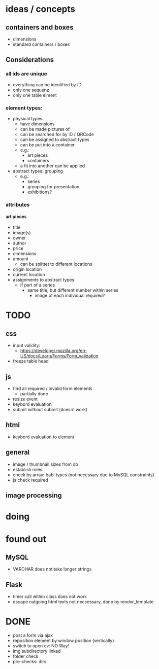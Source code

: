 # ideas / concepts
## containers and boxes
- dimensions
- standard containers / boxes

## Considerations
### all ids are unique
  - everything can be identified by ID
  - only one sequenz
  - only one table elment
### element types:
- physical types
  - have dimensions
  - can be made pictures of
  - can be searched for by ID / QRCode
  - can be assigned to abstract types
  - can be put into a container
  - e.g.:
    - art pieces
    - containers
  - a fit into another can be applied  
- abstract types: grouping
  - e.g.:
    - series
    - grouping for presentation
    - exhibitions?
### attributes
#### art pieces
  - title
  - image(s)
  - owner
  - author
  - price
  - dimensions
  - amount
    - can be splittet to different locations
  - origin location
  - current location
  - assignments to abstract types
    - if part of a series
      - same title, but different number within series
        - image of each individual required?

# TODO
## css
- input validity:
  - https://developer.mozilla.org/en-US/docs/Learn/Forms/Form_validation 
- freeze table head

## js
- find all required / invalid form elements
    - partially done
- resize event
- keybord evaluation
- submit without submit (doesn' work)

## html
- keybord evaluation to element

## general
- image / thumbnail sizes from db
- establish roles
- check by array: babl types (not necessary due to MySQL constraints)
- js check required 

## image processing

# doing

# found out
## MySQL
- VARCHAR does not take longer strings
## Flask
- timer call within class does not work
- escape outgoing html texts not neccessary, done by render_template


# DONE
- post a form via ajax
- reposition element by window position (vertically)
- switch to open cv: NO Way!
- img subdirectory linked
- folder check
- pre-checks: dirs
